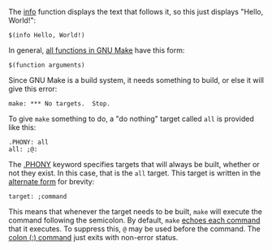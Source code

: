 The [info][1] function displays the text that follows it, so this just displays
"Hello, World!":

```make
$(info Hello, World!)
```

In general, [all functions in GNU Make][5] have this form:

```make
$(function arguments)
```

Since GNU Make is a build system, it needs something to build, or else it will
give this error:

```
make: *** No targets.  Stop.
```

To give `make` something to do, a "do nothing" target called `all` is provided
like this:

```make
.PHONY: all
all: ;@:
```

The [.PHONY][2] keyword specifies targets that will always be built, whether or
not they exist. In this case, that is the `all` target. This target is written
in the [alternate form][4] for brevity:

```make
target: ;command
```

This means that whenever the target needs to be built, `make` will execute the
command following the semicolon. By default, `make` [echoes each command][3]
that it executes. To suppress this, `@` may be used before the command. The
[colon (:) command][6] just exits with non-error status.

[1]: https://www.gnu.org/software/make/manual/html_node/Make-Control-Functions.html#index-info
[2]: https://www.gnu.org/software/make/manual/html_node/Phony-Targets.html
[3]: https://www.gnu.org/software/make/manual/html_node/Echoing.html
[4]: https://www.gnu.org/software/make/manual/html_node/Rule-Syntax.html
[5]: https://www.gnu.org/software/make/manual/html_node/Syntax-of-Functions.html
[6]: https://man7.org/linux/man-pages/man1/colon.1p.html
